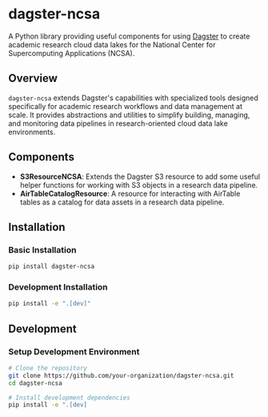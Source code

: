 # dagster-ncsa

A Python library providing useful components for using
[Dagster](https://dagster.io/) to create academic research cloud data lakes for
the National Center for Supercomputing Applications (NCSA).

## Overview

`dagster-ncsa` extends Dagster's capabilities with specialized tools designed
specifically for academic research workflows and data management at scale. It
provides abstractions and utilities to simplify building, managing, and
monitoring data pipelines in research-oriented cloud data lake environments.

## Components

- **S3ResourceNCSA**: Extends the Dagster S3 resource to add some useful helper
  functions for working with S3 objects in a research data pipeline.
- **AirTableCatalogResource**: A resource for interacting with AirTable tables
  as a catalog for data assets in a research data pipeline.

## Installation

### Basic Installation

```bash
pip install dagster-ncsa
```

### Development Installation

```bash
pip install -e ".[dev]"
```

## Development

### Setup Development Environment

```bash
# Clone the repository
git clone https://github.com/your-organization/dagster-ncsa.git
cd dagster-ncsa

# Install development dependencies
pip install -e ".[dev]
```
